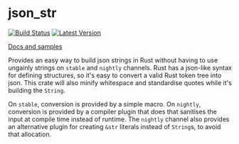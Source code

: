 # json_str

[![Build Status](https://travis-ci.org/KodrAus/json_str.svg?branch=master)](https://travis-ci.org/KodrAus/json_str) 
[![Latest Version](https://img.shields.io/crates/v/json_str.svg)](https://crates.io/crates/json_str)

[Docs and samples](http://kodraus.github.io/rustdoc/json_str/)

Provides an easy way to build json strings in Rust without having to use ungainly strings on `stable` and `nightly` channels.
Rust has a json-like syntax for defining structures, so it's easy to convert a valid Rust token tree into json.
This crate will also minify whitespace and standardise quotes while it's building the `String`.

On `stable`, conversion is provided by a simple macro.
On `nightly`, conversion is provided by a compiler plugin that does that sanitises the input at compile time instead of runtime.
The `nightly` channel also provides an alternative plugin for creating `&str` literals instead of `String`s, to avoid that allocation.
